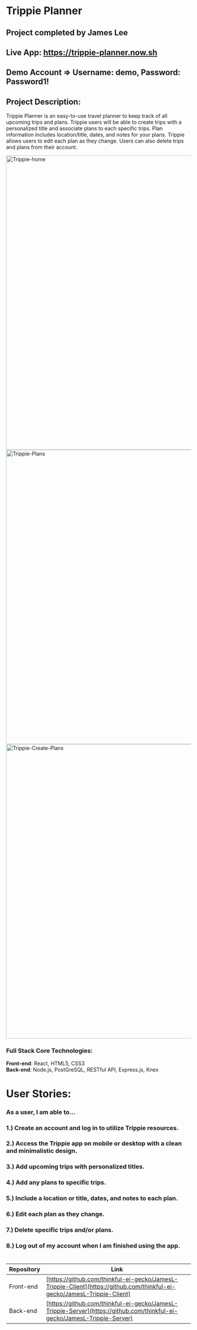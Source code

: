 # Trippie Planner

## Project completed by James Lee

## Live App: https://trippie-planner.now.sh

## Demo Account => Username: demo, Password: Password1!

## Project Description:

Trippie Planner is an easy-to-use travel planner to keep track of all upcoming trips and plans.  Trippie users will be able to create trips with a personalized title and associate plans to each specific trips.  Plan information includes location/title, dates, and notes for your plans.  Trippie allows users to edit each plan as they change.  Users can also delete trips and plans from their account.

<img width="800" alt="Trippie-home" src="https://user-images.githubusercontent.com/52637953/71324202-9cf72a80-24a1-11ea-9494-054bc34b7ee1.png">

<img width="800" alt="Trippie-Plans" src="https://user-images.githubusercontent.com/52637953/71324221-d0d25000-24a1-11ea-8924-9ad3a636a6d1.png">

<img width="800" alt="Trippie-Create-Plans" src="https://user-images.githubusercontent.com/52637953/71324230-f4959600-24a1-11ea-9468-29b4b1a3272a.png">

### Full Stack Core Technologies: 
**Front-end**: React, HTML5, CSS3 </br>
**Back-end**: Node.js, PostGreSQL, RESTful API, Express.js, Knex

# User Stories:

### As a user, I am able to...

### 1.) Create an account and log in to utilize Trippie resources.

### 2.) Access the Trippie app on mobile or desktop with a clean and minimalistic design.

### 3.) Add upcoming trips with personalized titles.

### 4.) Add any plans to specific trips.

### 5.) Include a location or title, dates, and notes to each plan.

### 6.) Edit each plan as they change.

### 7.) Delete specific trips and/or plans.

### 8.) Log out of my account when I am finished using the app.


#
|  Repository  |  Link  |
| -- |  -- |
|  Front-end  |  [https://github.com/thinkful-ei-gecko/JamesL-Trippie-Client](https://github.com/thinkful-ei-gecko/JamesL-Trippie-Client)  |  
|  Back-end  |   [https://github.com/thinkful-ei-gecko/JamesL-Trippie-Server](https://github.com/thinkful-ei-gecko/JamesL-Trippie-Server)  | 